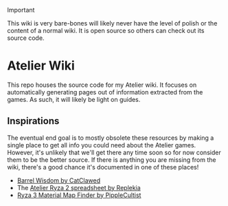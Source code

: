 > [!IMPORTANT]  
> This wiki is very bare-bones will likely never have the level of polish or
> the content of a normal wiki. It is open source so others can check out its
> source code.

# Atelier Wiki

This repo houses the source code for my Atelier wiki. It focuses on
automatically generating pages out of information extracted from the games. As
such, it will likely be light on guides.

## Inspirations

The eventual end goal is to mostly obsolete these resources by making a single
place to get all info you could need about the Atelier games. However, it's
unlikely that we'll get there any time soon so for now consider them to be the
better source. If there is anything you are missing from the wiki, there's a
good chance it's documented in one of these places!

- [Barrel Wisdom by CatClawed](https://barrelwisdom.com/)
- The [Atelier Ryza 2 spreadsheet by Replekia](https://docs.google.com/spreadsheets/d/159kcmw00HZKF0rs64hcSy-E4oAlP5CqDlJq3BlJfDUM/)
- [Ryza 3 Material Map Finder by PippleCultist](https://pipplecultist.github.io/Ryza3MaterialMapFinder/)
